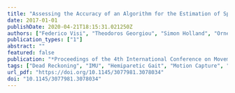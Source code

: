 ```yaml
---
title: "Assessing the Accuracy of an Algorithm for the Estimation of Spatial Gait Parameters Using Inertial Measurement Units: Application to Healthy Subject and Hemiparetic Stroke Survivor"
date: 2017-01-01
publishDate: 2020-04-21T18:15:31.021250Z
authors: ["Federico Visi", "Theodoros Georgiou", "Simon Holland", "Ornella Pinzone", "Glenis Donaldson", "Josie Tetley"]
publication_types: ["1"]
abstract: ""
featured: false
publication: "*Proceedings of the 4th International Conference on Movement Computing*"
tags: ["Dead Reckoning", "IMU", "Hemiparetic Gait", "Motion Capture", "Gait Analysis", "Stroke", "Inertial Measurement Unit", "Gait Rehabilitation"]
url_pdf: "https://doi.org/10.1145/3077981.3078034"
doi: "10.1145/3077981.3078034"
---
```


